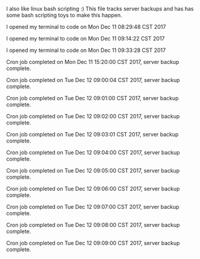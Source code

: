 I also like linux bash scripting :)
This file tracks server backups and has has some bash scripting toys to make this happen.

I opened my terminal to code on Mon Dec 11 08:29:48 CST 2017

I opened my terminal to code on Mon Dec 11 09:14:22 CST 2017

I opened my terminal to code on Mon Dec 11 09:33:28 CST 2017

Cron job completed on Mon Dec 11 15:20:00 CST 2017, server backup complete.

Cron job completed on Tue Dec 12 09:00:04 CST 2017, server backup complete.

Cron job completed on Tue Dec 12 09:01:00 CST 2017, server backup complete.

Cron job completed on Tue Dec 12 09:02:00 CST 2017, server backup complete.

Cron job completed on Tue Dec 12 09:03:01 CST 2017, server backup complete.

Cron job completed on Tue Dec 12 09:04:00 CST 2017, server backup complete.

Cron job completed on Tue Dec 12 09:05:00 CST 2017, server backup complete.

Cron job completed on Tue Dec 12 09:06:00 CST 2017, server backup complete.

Cron job completed on Tue Dec 12 09:07:00 CST 2017, server backup complete.

Cron job completed on Tue Dec 12 09:08:00 CST 2017, server backup complete.

Cron job completed on Tue Dec 12 09:09:00 CST 2017, server backup complete.
